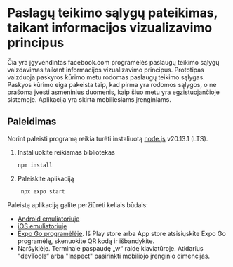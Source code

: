 # Paslagų teikimo sąlygų pateikimas, taikant informacijos vizualizavimo principus

Čia yra įgyvendintas facebook.com programėlės paslaugų teikimo sąlygų vaizdavimas taikant informacijos vizualizavimo principus. Prototipas vaizduoja paskyros kūrimo metu rodomas paslaugų teikimo sąlygas. Paskyos kūrimo eiga pakeista taip, kad pirma yra rodomos sąlygos, o ne prašoma įvesti asmeninius duomenis, kaip šiuo metu yra egzistuojančioje sistemoje. Aplikacija yra skirta mobiliesiams įrenginiams.

## Paleidimas

Norint paleisti programą reikia turėti instaliuotą [node.js](https://nodejs.org/en/download/package-manager) v20.13.1 (LTS). 

1. Instaliuokite reikiamas bibliotekas

   ```bash
   npm install
   ```

2. Paleiskite aplikaciją

   ```bash
    npx expo start
   ```

Paleistą aplikaciją galite peržiūrėti keliais būdais: 

- [Android emuliatoriuje](https://docs.expo.dev/workflow/android-studio-emulator/)
- [iOS emuliatoriuje](https://docs.expo.dev/workflow/ios-simulator/)
- [Expo Go programėlėje](https://expo.dev/go). Iš Play store arba App store atsisiųskite Expo Go programėlę, skenuokite QR kodą ir išbandykite.
- Naršyklėje. Terminale paspaudę „w“ raidę klaviatūroje. Atidarius "devTools“ arba "Inspect" pasirinkti mobiliojo įrenginio dimencijas. 
